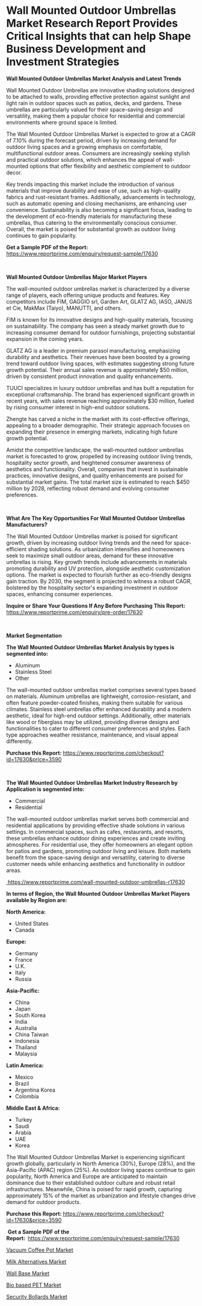 <p><h1>Wall Mounted Outdoor Umbrellas Market Research Report Provides Critical Insights that can help Shape Business Development and Investment Strategies</h1></p><p><strong>Wall Mounted Outdoor Umbrellas Market Analysis and Latest Trends</strong></p>
<p><p>Wall Mounted Outdoor Umbrellas are innovative shading solutions designed to be attached to walls, providing effective protection against sunlight and light rain in outdoor spaces such as patios, decks, and gardens. These umbrellas are particularly valued for their space-saving design and versatility, making them a popular choice for residential and commercial environments where ground space is limited.</p><p>The Wall Mounted Outdoor Umbrellas Market is expected to grow at a CAGR of 7.10% during the forecast period, driven by increasing demand for outdoor living spaces and a growing emphasis on comfortable, multifunctional outdoor areas. Consumers are increasingly seeking stylish and practical outdoor solutions, which enhances the appeal of wall-mounted options that offer flexibility and aesthetic complement to outdoor decor.</p><p>Key trends impacting this market include the introduction of various materials that improve durability and ease of use, such as high-quality fabrics and rust-resistant frames. Additionally, advancements in technology, such as automatic opening and closing mechanisms, are enhancing user convenience. Sustainability is also becoming a significant focus, leading to the development of eco-friendly materials for manufacturing these umbrellas, thus catering to the environmentally conscious consumer. Overall, the market is poised for substantial growth as outdoor living continues to gain popularity.</p></p>
<p><strong>Get a Sample PDF of the Report:&nbsp;</strong> <a href="https://www.reportprime.com/enquiry/request-sample/17630?utm_campaign=83&utm_medium=2&utm_source=Github&utm_content=ia&utm_term=19112024&utm_id=wall-mounted-outdoor-umbrellas">https://www.reportprime.com/enquiry/request-sample/17630</a></p>
<p>&nbsp;</p>
<p><strong>Wall Mounted Outdoor Umbrellas Major Market Players</strong></p>
<p><p>The wall-mounted outdoor umbrellas market is characterized by a diverse range of players, each offering unique products and features. Key competitors include FIM, GAGGIO srl, Garden Art, GLATZ AG, IASO, JANUS et Cie, MakMax (Taiyo), MANUTTI, and others.</p><p>FIM is known for its innovative designs and high-quality materials, focusing on sustainability. The company has seen a steady market growth due to increasing consumer demand for outdoor furnishings, projecting substantial expansion in the coming years.</p><p>GLATZ AG is a leader in premium parasol manufacturing, emphasizing durability and aesthetics. Their revenues have been boosted by a growing trend toward outdoor living spaces, with estimates suggesting strong future growth potential. Their annual sales revenue is approximately $50 million, driven by consistent product innovation and quality enhancements.</p><p>TUUCI specializes in luxury outdoor umbrellas and has built a reputation for exceptional craftsmanship. The brand has experienced significant growth in recent years, with sales revenue reaching approximately $30 million, fueled by rising consumer interest in high-end outdoor solutions.</p><p>Zhengte has carved a niche in the market with its cost-effective offerings, appealing to a broader demographic. Their strategic approach focuses on expanding their presence in emerging markets, indicating high future growth potential.</p><p>Amidst the competitive landscape, the wall-mounted outdoor umbrellas market is forecasted to grow, propelled by increasing outdoor living trends, hospitality sector growth, and heightened consumer awareness of aesthetics and functionality. Overall, companies that invest in sustainable practices, innovative designs, and quality enhancements are poised for substantial market gains. The total market size is estimated to reach $450 million by 2028, reflecting robust demand and evolving consumer preferences.</p></p>
<p>&nbsp;</p>
<p><strong>What Are The Key Opportunities For Wall Mounted Outdoor Umbrellas Manufacturers?</strong></p>
<p><p>The Wall Mounted Outdoor Umbrellas market is poised for significant growth, driven by increasing outdoor living trends and the need for space-efficient shading solutions. As urbanization intensifies and homeowners seek to maximize small outdoor areas, demand for these innovative umbrellas is rising. Key growth trends include advancements in materials promoting durability and UV protection, alongside aesthetic customization options. The market is expected to flourish further as eco-friendly designs gain traction. By 2030, the segment is projected to witness a robust CAGR, bolstered by the hospitality sector's expanding investment in outdoor spaces, enhancing consumer experiences.</p></p>
<p><strong>Inquire or Share Your Questions If Any Before Purchasing This Report:</strong> <a href="https://www.reportprime.com/enquiry/pre-order/17630?utm_campaign=83&utm_medium=2&utm_source=Github&utm_content=ia&utm_term=19112024&utm_id=wall-mounted-outdoor-umbrellas">https://www.reportprime.com/enquiry/pre-order/17630</a></p>
<p>&nbsp;</p>
<p><strong>Market Segmentation</strong></p>
<p><strong>The Wall Mounted Outdoor Umbrellas Market Analysis by types is segmented into:</strong></p>
<p><ul><li>Aluminum</li><li>Stainless Steel</li><li>Other</li></ul></p>
<p><p>The wall-mounted outdoor umbrellas market comprises several types based on materials. Aluminum umbrellas are lightweight, corrosion-resistant, and often feature powder-coated finishes, making them suitable for various climates. Stainless steel umbrellas offer enhanced durability and a modern aesthetic, ideal for high-end outdoor settings. Additionally, other materials like wood or fiberglass may be utilized, providing diverse designs and functionalities to cater to different consumer preferences and styles. Each type approaches weather resistance, maintenance, and visual appeal differently.</p></p>
<p><strong>Purchase this Report:&nbsp;</strong><a href="https://www.reportprime.com/checkout?id=17630&price=3590&utm_campaign=83&utm_medium=2&utm_source=Github&utm_content=ia&utm_term=19112024&utm_id=wall-mounted-outdoor-umbrellas">https://www.reportprime.com/checkout?id=17630&price=3590</a></p>
<p>&nbsp;</p>
<p><strong>The Wall Mounted Outdoor Umbrellas Market Industry Research by Application is segmented into:</strong></p>
<p><ul><li>Commercial</li><li>Residential</li></ul></p>
<p><p>The wall-mounted outdoor umbrellas market serves both commercial and residential applications by providing effective shade solutions in various settings. In commercial spaces, such as cafes, restaurants, and resorts, these umbrellas enhance outdoor dining experiences and create inviting atmospheres. For residential use, they offer homeowners an elegant option for patios and gardens, promoting outdoor living and leisure. Both markets benefit from the space-saving design and versatility, catering to diverse customer needs while enhancing aesthetics and functionality in outdoor areas.</p></p>
<p><a href="https://www.reportprime.com/wall-mounted-outdoor-umbrellas-r17630?utm_campaign=83&utm_medium=2&utm_source=Github&utm_content=ia&utm_term=19112024&utm_id=wall-mounted-outdoor-umbrellas">&nbsp;https://www.reportprime.com/wall-mounted-outdoor-umbrellas-r17630</a></p>
<p><strong>In terms of Region, the Wall Mounted Outdoor Umbrellas Market Players available by Region are:</strong></p>
<p>
    <p> <strong> North America: </strong>
        <ul>
            <li>United States</li>
            <li>Canada</li>
        </ul>
        </p> 
    <p> <strong> Europe: </strong>
        <ul>
            <li>Germany</li>
            <li>France</li>
            <li>U.K.</li>
            <li>Italy</li>
            <li>Russia</li>
        </ul>
        </p> 
    <p> <strong> Asia-Pacific: </strong>
        <ul>
            <li>China</li>
            <li>Japan</li>
            <li>South Korea</li>
            <li>India</li>
            <li>Australia</li>
            <li>China Taiwan</li>
            <li>Indonesia</li>
            <li>Thailand</li>
            <li>Malaysia</li>
        </ul>
        </p> 
    <p> <strong> Latin America: </strong>
        <ul>
            <li>Mexico</li>
            <li>Brazil</li>
            <li>Argentina Korea</li>
            <li>Colombia</li>
        </ul>
        </p> 
    <p> <strong> Middle East & Africa: </strong>
        <ul>
            <li>Turkey</li>
            <li>Saudi</li>
            <li>Arabia</li>
            <li>UAE</li>
            <li>Korea</li>
        </ul>
    </p>
    </p>
<p><p>The Wall Mounted Outdoor Umbrellas Market is experiencing significant growth globally, particularly in North America (30%), Europe (28%), and the Asia-Pacific (APAC) region (25%). As outdoor living spaces continue to gain popularity, North America and Europe are anticipated to maintain dominance due to their established outdoor culture and robust retail infrastructures. Meanwhile, China is poised for rapid growth, capturing approximately 15% of the market as urbanization and lifestyle changes drive demand for outdoor products.</p></p>
<p><strong>Purchase this Report: </strong><a href="https://www.reportprime.com/checkout?id=17630&price=3590&utm_campaign=83&utm_medium=2&utm_source=Github&utm_content=ia&utm_term=19112024&utm_id=wall-mounted-outdoor-umbrellas">https://www.reportprime.com/checkout?id=17630&price=3590</a></p>
<p>&nbsp;<strong>Get a Sample PDF of the Report:&nbsp;&nbsp;</strong><a href="https://www.reportprime.com/enquiry/request-sample/17630?utm_campaign=83&utm_medium=2&utm_source=Github&utm_content=ia&utm_term=19112024&utm_id=wall-mounted-outdoor-umbrellas">https://www.reportprime.com/enquiry/request-sample/17630</a></p>
<p><strong></strong></p>
<p><p><a href="https://github.com/mabutironaldo/Market-Research-Report-List-6/blob/main/vacuum-coffee-pot-market.md?utm_campaign=83&utm_medium=2&utm_source=Github&utm_content=ia&utm_term=19112024&utm_id=wall-mounted-outdoor-umbrellas">Vacuum Coffee Pot Market</a></p><p><a href="https://www.linkedin.com/pulse/navigating-global-milk-alternatives-market-from-trends-strategy-ynpxf?utm_campaign=83&utm_medium=2&utm_source=Github&utm_content=ia&utm_term=19112024&utm_id=wall-mounted-outdoor-umbrellas">Milk Alternatives Market</a></p><p><a href="https://github.com/AshikRahman991/Market-Research-Report-List-1/blob/main/wall-base-market.md?utm_campaign=83&utm_medium=2&utm_source=Github&utm_content=ia&utm_term=19112024&utm_id=wall-mounted-outdoor-umbrellas">Wall Base Market</a></p><p><a href="https://www.linkedin.com/pulse/bio-based-pet-market-trends-focusing-insight-forecast-c901e?utm_campaign=83&utm_medium=2&utm_source=Github&utm_content=ia&utm_term=19112024&utm_id=wall-mounted-outdoor-umbrellas">Bio based PET Market</a></p><p><a href="https://issuu.com/reportprime-2/docs/security-bollards-market-size-2030._070606ea93b933?utm_campaign=83&utm_medium=2&utm_source=Github&utm_content=ia&utm_term=19112024&utm_id=wall-mounted-outdoor-umbrellas">Security Bollards Market</a></p></p>